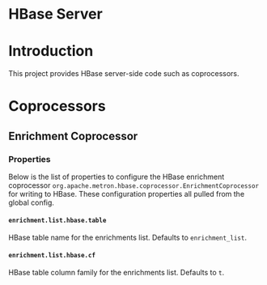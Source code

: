 <!--
Licensed to the Apache Software Foundation (ASF) under one
or more contributor license agreements.  See the NOTICE file
distributed with this work for additional information
regarding copyright ownership.  The ASF licenses this file
to you under the Apache License, Version 2.0 (the
"License"); you may not use this file except in compliance
with the License.  You may obtain a copy of the License at

    http://www.apache.org/licenses/LICENSE-2.0

Unless required by applicable law or agreed to in writing, software
distributed under the License is distributed on an "AS IS" BASIS,
WITHOUT WARRANTIES OR CONDITIONS OF ANY KIND, either express or implied.
See the License for the specific language governing permissions and
limitations under the License.
-->
# HBase Server

# Introduction

This project provides HBase server-side code such as coprocessors.

# Coprocessors

## Enrichment Coprocessor

### Properties

Below is the list of properties to configure the HBase enrichment coprocessor `org.apache.metron.hbase.coprocessor.EnrichmentCoprocessor`
for writing to HBase. These configuration properties all pulled from the global config.


#### `enrichment.list.hbase.table`

HBase table name for the enrichments list. Defaults to `enrichment_list`.

#### `enrichment.list.hbase.cf`

HBase table column family for the enrichments list. Defaults to `t`.
